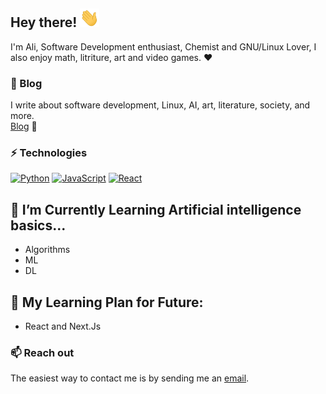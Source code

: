 
<h2> Hey there! <img src="https://github.com/sealimousavi/sealimousavi/blob/main/gifs/Hi.gif" height="30px"></h2>

I'm Ali, Software Development enthusiast, Chemist and GNU/Linux Lover, I also enjoy math, litriture, art and video games. :heart:


### 📖 Blog  

I write about software development, Linux, AI, art, literature, society, and more.  
[Blog](https://sealimousavi.github.io/) 🚀  

### ⚡️ Technologies

[![Python](https://img.shields.io/badge/-Python-black?style=for-the-badge&logo=python&link=https://github.com/sealimousavi/)](https://github.com/sealimousavi/)
[![JavaScript](https://img.shields.io/badge/-JavaScript-black?style=for-the-badge&logo=javascript&link=https://github.com/sealimousavi/)](https://github.com/sealimousavi/)
[![React](https://img.shields.io/badge/-React-black?style=for-the-badge&logo=react&link=https://github.com/sealimousavi/)](https://github.com/sealimousavi/)

 <section>
    <h2>📕 I’m Currently Learning Artificial intelligence basics...</h2>
    <ul>
      <li>Algorithms</li>
      <li>ML</li>
      <li>DL</li>
    </ul>
    <h2>📗 My Learning Plan for Future:</h2>
    <ul>
      <li>React and Next.Js</li>
    </ul>
  </section>

### 📫 Reach out

The easiest way to contact me is by sending me an [email](mailto:sealimosavi.am@gmail.com).
